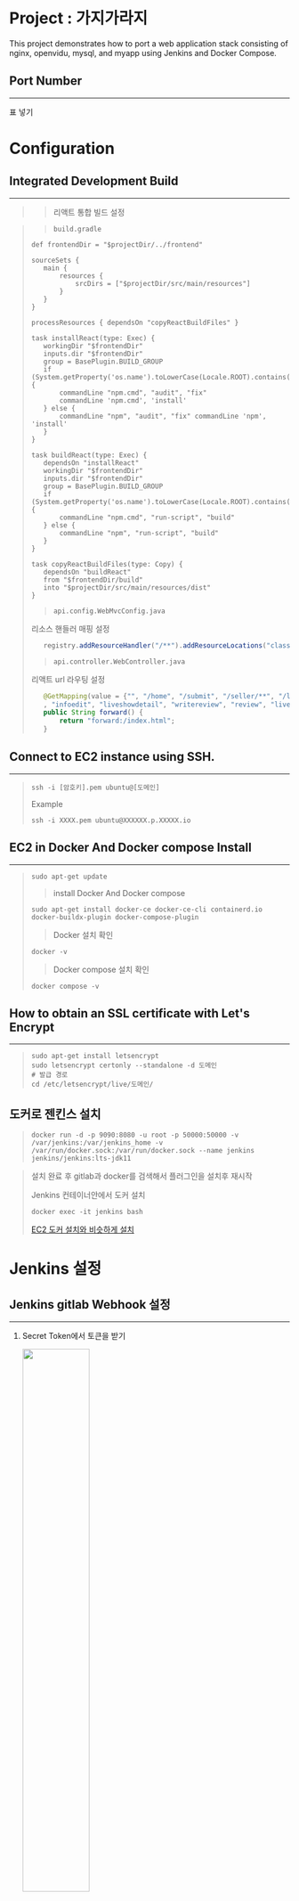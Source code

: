 # Project : 가지가라지

This project demonstrates how to port a web application stack consisting of nginx, openvidu, mysql, and myapp using Jenkins and Docker Compose.

## Port Number

---

표 넣기

# Configuration

## Integrated Development Build

---

> > 리액트 통합 빌드 설정

> > `build.gradle`
>
> ```
> def frontendDir = "$projectDir/../frontend"
>
> sourceSets {
>    main {
>        resources {
>            srcDirs = ["$projectDir/src/main/resources"]
>        }
>    }
> }
>
> processResources { dependsOn "copyReactBuildFiles" }
>
> task installReact(type: Exec) {
>    workingDir "$frontendDir"
>    inputs.dir "$frontendDir"
>    group = BasePlugin.BUILD_GROUP
>    if (System.getProperty('os.name').toLowerCase(Locale.ROOT).contains('windows')) {
>        commandLine "npm.cmd", "audit", "fix"
>        commandLine 'npm.cmd', 'install'
>    } else {
>        commandLine "npm", "audit", "fix" commandLine 'npm', 'install'
>    }
> }
>
> task buildReact(type: Exec) {
>    dependsOn "installReact"
>    workingDir "$frontendDir"
>    inputs.dir "$frontendDir"
>    group = BasePlugin.BUILD_GROUP
>    if (System.getProperty('os.name').toLowerCase(Locale.ROOT).contains('windows')) {
>        commandLine "npm.cmd", "run-script", "build"
>    } else {
>        commandLine "npm", "run-script", "build"
>    }
> }
>
> task copyReactBuildFiles(type: Copy) {
>    dependsOn "buildReact"
>    from "$frontendDir/build"
>    into "$projectDir/src/main/resources/dist"
> }
> ```
>
> > `api.config.WebMvcConfig.java`
>
> 리소스 핸들러 매핑 설정
>
> ```java
>    registry.addResourceHandler("/**").addResourceLocations("classpath:/dist/");
> ```
>
> > `api.controller.WebController.java`
>
> 리액트 url 라우팅 설정
>
> ```java
>    @GetMapping(value = {"", "/home", "/submit", "/seller/**", "/login", "/signup", "/signupemail", "/search", "/like", "/chat/**", "/mypage", "category"
>    , "infoedit", "liveshowdetail", "writereview", "review", "liveshow/**", "/findpass"})
>    public String forward() {
>        return "forward:/index.html";
>    }
> ```

## Connect to EC2 instance using SSH.

---

> ```
> ssh -i [암호키].pem ubuntu@[도메인]
> ```
>
> Example
>
> ```
> ssh -i XXXX.pem ubuntu@XXXXXX.p.XXXXX.io
> ```

## EC2 in Docker And Docker compose Install

---

> ```
> sudo apt-get update
> ```
>
> > install Docker And Docker compose
>
> ```
> sudo apt-get install docker-ce docker-ce-cli containerd.io docker-buildx-plugin docker-compose-plugin
> ```
>
> > Docker 설치 확인
>
> ```
> docker -v
> ```
>
> > Docker compose 설치 확인
>
> ```
> docker compose -v
> ```

## How to obtain an SSL certificate with Let's Encrypt

---

> ```
> sudo apt-get install letsencrypt
> sudo letsencrypt certonly --standalone -d 도메인
> # 발급 경로
> cd /etc/letsencrypt/live/도메인/
> ```

## 도커로 젠킨스 설치

> `docker run -d -p 9090:8080 -u root -p 50000:50000 -v /var/jenkins:/var/jenkins_home -v /var/run/docker.sock:/var/run/docker.sock --name jenkins jenkins/jenkins:lts-jdk11`

> 설치 완료 후
> gitlab과 docker를 검색해서 플러그인을 설치후 재시작
>
> Jenkins 컨테이너안에서 도커 설치
>
> `docker exec -it jenkins bash`
>
> [EC2 도커 설치와 비슷하게 설치](#ec2-in-docker-and-docker-compose-install)

# Jenkins 설정

## Jenkins gitlab Webhook 설정

---

1. Secret Token에서 토큰을 받기

   <img src = "https://lab.ssafy.com/s08-webmobile1-sub2/S08P12B105/uploads/9ff55f96503b986c6d0c702020143f4e/image.png" width="50%" height="50%"/>

2. 빌드 웹훅 체크하고 URL 받기

   ![빌드웹훅URL](https://lab.ssafy.com/s08-webmobile1-sub2/S08P12B105/uploads/5b6bc13765cb4da547b6ceea308bbe2c/image.png)

3. 어떤 브랜치에서 받아올지 설정하기

- Example `*/release*` release라는 이름이 붙은 모든 브랜치에 웹훅을 설정 release-1, release-2...

  ![웹훅브랜치설정](https://lab.ssafy.com/s08-webmobile1-sub2/S08P12B105/uploads/1f217f4bbe170da43011f0b0f43c4945/image.png)

4. 깃랩 웹훅 설정

   ![Webhook설정](https://lab.ssafy.com/s08-webmobile1-sub2/S08P12B105/uploads/2e5c30d8eb910ab3466bebe2690546c4/image.png)

5. URL과 Secret Token 설정 후 만약 Push 이벤트가 일어났을 때 어떤 브랜치에서 이벤트가 일어났을 때 보내는지 설정

   ![SSL설정](https://lab.ssafy.com/s08-webmobile1-sub2/S08P12B105/uploads/e90b5f53cc3ec4e2426e19c72283ca3f/image.png)

6. Enable SSL verification을 설정한다면 Jenkins에서도 CSRF 설정을 해야한다.

- Jenkins관리 -> Configure Global Security -> CSRF 설정

  ![CSRF 설정](https://lab.ssafy.com/s08-webmobile1-sub2/S08P12B105/uploads/998a34441469e9fcc7903ae7d92fa7e7/image.png)

## Jenkins Build 설정

---

1. Jenkins NodeJs 설정

   ![Nodejs설정](https://lab.ssafy.com/s08-webmobile1-sub2/S08P12B105/uploads/95f1ba21f9ddd3881bbda935dcc4cf5a/image.png)

2. Jenkins Gradle 설정

   ![gradle설정](https://lab.ssafy.com/s08-webmobile1-sub2/S08P12B105/uploads/a9520b2a224d5680cf949d51b4009a6c/image.png)

3. Jenkins가 NodeJS build중 Eslint에서 뜨는 warning을 오류로 받아들이지 않게 CI 설정

   ![CI설정](https://lab.ssafy.com/s08-webmobile1-sub2/S08P12B105/uploads/0f066fa0e65a3db0874660a93879a6d9/image.png)

# Setup

## Install

cd ./backend/

---

## EC2에 SSL 인증서 발급

---

## docker-compose

---

## Prerequisites

- Docker
- Docker Compose
- Jenkins
- Git

## Getting Started

1. Clone this repository to your local machine.
2. Open a terminal in the project root directory and run docker-compose up -d to start the application stack.
3. Open your web browser and go to http://localhost:80 to access the application.
4. To shut down the application stack, run docker-compose down in the terminal.

## Jenkins Pipeline

This project includes a Jenkins pipeline that automates the build and deployment of the application stack. The pipeline is defined in the Jenkinsfile and consists of the following stages:

1. Checkout: Checks out the source code from the Git repository.
2. Build: Builds the Docker images for nginx, openvidu, mysql, and myapp.
3. Test: Runs unit tests on the myapp container.
4. Deploy: Deploys the application stack using Docker Compose.

To run the Jenkins pipeline, create a new pipeline job in Jenkins and configure it to use the Jenkinsfile in the project root directory.

## Configuration

The application stack can be configured using the docker-compose.yml file in the project root directory. This file defines the services that make up the application stack and their configurations.

## Contributing

If you would like to contribute to this project, feel free to submit a pull request. Contributions are always welcome!

## License

This project is licensed under the MIT License.
